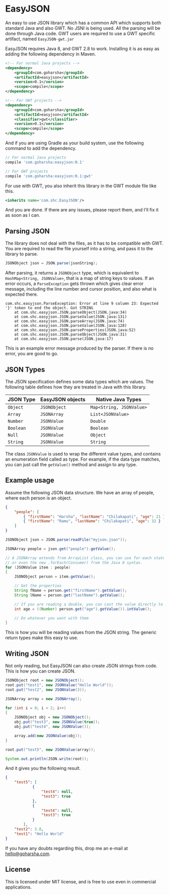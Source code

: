# EasyJSON

An easy to use JSON library which has a common API which supports both standard Java and also GWT. No JSNI is being used. All the parsing will be done through Java code. GWT users are required to use a GWT specific artifact, named `EasyJSON-gwt.jar`

EasyJSON requires Java 8, and GWT 2.8 to work. Installing it is as easy as adding the following dependency in Maven.

~~~xml
<!-- For normal Java projects -->
<dependency>
    <groupId>com.goharsha</groupId>
    <artifactId>easyjson</artifactId>
    <version>0.1</version>
    <scope>compile</scope>
</dependency>

<!-- For GWT projects -->
<dependency>
    <groupId>com.goharsha</groupId>
    <artifactId>easyjson</artifactId>
    <classifier>gwt</classifier>
    <version>0.1</version>
    <scope>compile</scope>
</dependency>
~~~

And if you are using Gradle as your build system, use the following command to add the dependency.

~~~groovy
// For normal Java projects
compile 'com.goharsha:easyjson:0.1'

// For GWT projects
compile 'com.goharsha:easyjson:0.1:gwt'
~~~

For use with GWT, you also inherit this library in the GWT module file like this.

~~~xml
<inherits name='com.shc.EasyJSON'/>
~~~

And you are done. If there are any issues, please report them, and I'll fix it as soon as I can.

## Parsing JSON

The library does not deal with the files, as it has to be compatible with GWT. You are required to read the file yourself into a string, and pass it to the library to parse.

~~~java
JSONObject json = JSON.parse(jsonString);
~~~

After parsing, it returns a `JSONObject` type, which is equivalent to `HashMap<String, JSONValue>`, that is a map of string keys to values. If an error occurs, a `ParseException` gets thrown which gives clear error message, including the line number and cursor position, and also what is expected there.

~~~
com.shc.easyjson.ParseException: Error at line 9 column 23: Expected '}' token to end the object. Got STRING
	at com.shc.easyjson.JSON.parseObject(JSON.java:34)
	at com.shc.easyjson.JSON.parseValue(JSON.java:131)
	at com.shc.easyjson.JSON.parseArray(JSON.java:74)
	at com.shc.easyjson.JSON.parseValue(JSON.java:128)
	at com.shc.easyjson.JSON.parseProperties(JSON.java:52)
	at com.shc.easyjson.JSON.parseObject(JSON.java:31)
	at com.shc.easyjson.JSON.parse(JSON.java:17)
~~~

This is an example error message produced by the parser. If there is no error, you are good to go.

## JSON Types

The JSON specification defines some data types which are values. The following table defines how they are treated in Java with this library.

| JSON Type | EasyJSON objects | Native Java Types        |
|-----------|------------------|--------------------------|
| `Object`  | `JSONObject`     | `Map<String, JSONValue>` |
| `Array`   | `JSONArray`      | `List<JSONValue>`        |
| `Number`  | `JSONValue`      | `Double`                 |
| `Boolean` | `JSONValue`      | `Boolean`                |
| `Null`    | `JSONValue`      | `Object`                 |
| `String`  | `JSONValue`      | `String`                 |

The class `JSONValue` is used to wrap the different value types, and contains an enumeration field called as type. For example, if the data type matches, you can just call the `getValue()` method and assign to any type.

## Example usage

Assume the following JSON data structure. We have an array of people, where each person is an object.

~~~json
{
    "people": [
        { "firstName": "Harsha", "lastName": "Chilakapati", "age": 21 },
        { "firstName": "Ramu", "lastName": "Chilakapati", "age": 32 }
    ]
}
~~~

~~~java
JSONObject json = JSON.parse(readFile("myjson.json"));

JSONArray people = json.get("people").getValue();

// A JSONArray extends from ArrayList class, you can use for-each statement
// or even the new .forEach(Consumer) from the Java 8 syntax.
for (JSONValue item : people)
{
    JSONObject person = item.getValue();

    // Get the properties
    String fName = person.get("firstName").getValue();
    String lName = person.get("lastName").getValue();

    // If you are reading a double, you can cast the value directly to the double.
    int age = ((Number) person.get("age").getValue()).intValue();

    // Do whatever you want with them
}
~~~

This is how you will be reading values from the JSON string. The generic return types make this easy to use.

## Writing JSON

Not only reading, but EasyJSON can also create JSON strings from code. This is how you can create JSON.

~~~java
JSONObject root = new JSONObject();
root.put("test1", new JSONValue("Hello World"));
root.put("test2", new JSONValue(3));

JSONArray array = new JSONArray();

for (int i = 0; i < 2; i++)
{
    JSONObject obj = new JSONObject();
    obj.put("test3", new JSONValue(true));
    obj.put("test4", new JSONValue());

    array.add(new JSONValue(obj));
}

root.put("test5", new JSONValue(array));

System.out.println(JSON.write(root));
~~~

And it gives you the following result.

~~~json
{
    "test5": [
            {
                "test4": null,
                "test3": true
            },
            {
                "test4": null,
                "test3": true
            }
        ],
    "test2": 3.0,
    "test1": "Hello World"
}
~~~

If you have any doubts regarding this, drop me an e-mail at [hello@goharsha.com](mailto://hello@goharsha.com).

## License

This is licensed under MIT license, and is free to use even in commercial applications.
